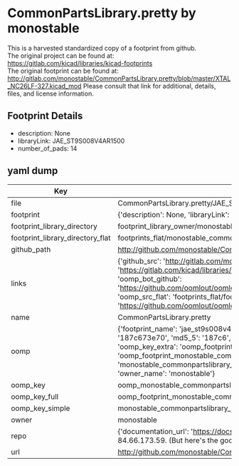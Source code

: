 # CommonPartsLibrary.pretty by monostable  
This is a harvested standardized copy of a footprint from github.  
The original project can be found at:  
https://gitlab.com/kicad/libraries/kicad-footprints  
The original footprint can be found at:
http://gitlab.com/monostable/CommonPartsLibrary.pretty/blob/master/XTAL_NC26LF-327.kicad_mod
Please consult that link for additional, details, files, and license information.  
## Footprint Details
* description: None  
* libraryLink: JAE_ST9S008V4AR1500  
* number_of_pads: 14  
## yaml dump  
| Key | Value |  
| --- | --- |  
| file | CommonPartsLibrary.pretty/JAE_ST9S008V4AR1500.kicad_mod |  
| footprint | {'description': None, 'libraryLink': 'JAE_ST9S008V4AR1500', 'number_of_pads': 14} |  
| footprint_library_directory | footprint_library_owner/monostable_CommonPartsLibrary.pretty |  
| footprint_library_directory_flat | footprints_flat/monostable_commonpartslibrary_jae_st9s008v4ar1500/working |  
| github_path | http://github.com/monostable/CommonPartsLibrary.pretty/blob/master/JAE_ST9S008V4AR1500.kicad_mod |  
| links | {'github_src': 'http://gitlab.com/monostable/CommonPartsLibrary.pretty/blob/master/XTAL_NC26LF-327.kicad_mod', 'github_src_repo': 'https://gitlab.com/kicad/libraries/kicad-footprints', 'oomp_bot': 'footprints/monostable_commonpartslibrary_jae_st9s008v4ar1500/working', 'oomp_bot_github': 'https://github.com/oomlout/oomlout_oomp_footprint_bot/tree/main/footprints/monostable_commonpartslibrary_jae_st9s008v4ar1500/working', 'oomp_src_flat': 'footprints_flat/footprints_flat/monostable_commonpartslibrary_jae_st9s008v4ar1500/working', 'oomp_src_flat_github': 'https://github.com/oomlout/oomlout_oomp_footprint_src/tree/main/footprints_flat/monostable_commonpartslibrary_jae_st9s008v4ar1500/working'} |  
| name | CommonPartsLibrary.pretty |  
| oomp | {'footprint_name': 'jae_st9s008v4ar1500', 'library_name': 'commonpartslibrary', 'md5': '187c673e701e86015bd8bb8935745a99', 'md5_10': '187c673e70', 'md5_5': '187c6', 'md5_6': '187c67', 'oomp_key': 'oomp_monostable_commonpartslibrary_jae_st9s008v4ar1500', 'oomp_key_extra': 'oomp_footprint_monostable_commonpartslibrary_jae_st9s008v4ar1500', 'oomp_key_full': 'oomp_footprint_monostable_commonpartslibrary_jae_st9s008v4ar1500_187c67', 'oomp_key_simple': 'monostable_commonpartslibrary_jae_st9s008v4ar1500', 'original_filename': 'CommonPartsLibrary.pretty/JAE_ST9S008V4AR1500.kicad_mod', 'owner_name': 'monostable'} |  
| oomp_key | oomp_monostable_commonpartslibrary_jae_st9s008v4ar1500 |  
| oomp_key_full | oomp_footprint_monostable_commonpartslibrary_jae_st9s008v4ar1500 |  
| oomp_key_simple | monostable_commonpartslibrary_jae_st9s008v4ar1500 |  
| owner | monostable |  
| repo | {'documentation_url': 'https://docs.github.com/rest/overview/resources-in-the-rest-api#rate-limiting', 'message': "API rate limit exceeded for 84.66.173.59. (But here's the good news: Authenticated requests get a higher rate limit. Check out the documentation for more details.)"} |  
| url | http://github.com/monostable/CommonPartsLibrary.pretty |  

